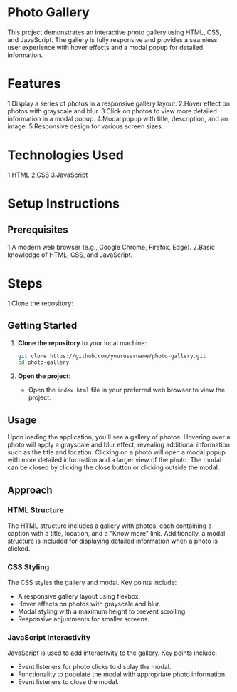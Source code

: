 # Photo Gallery

This project demonstrates an interactive photo gallery using HTML, CSS, and JavaScript. 
The gallery is fully responsive and provides a seamless user experience with hover effects and a modal popup for detailed information.
# Features
1.Display a series of photos in a responsive gallery layout.
2.Hover effect on photos with grayscale and blur.
3.Click on photos to view more detailed information in a modal popup.
4.Modal popup with title, description, and an image.
5.Responsive design for various screen sizes.

# Technologies Used
1.HTML
2.CSS
3.JavaScript

# Setup Instructions
## Prerequisites
1.A modern web browser (e.g., Google Chrome, Firefox, Edge).
2.Basic knowledge of HTML, CSS, and JavaScript.

# Steps
1.Clone the repository:
## Getting Started
1. **Clone the repository** to your local machine:

    ```sh
    git clone https://github.com/yourusername/photo-gallery.git
    cd photo-gallery
    ```

2. **Open the project**:
    - Open the `index.html` file in your preferred web browser to view the project.

## Usage
Upon loading the application, you'll see a gallery of photos. Hovering over a photo will apply a grayscale and blur effect, revealing additional information such as the title and location. Clicking on a photo will open a modal popup with more detailed information and a larger view of the photo. The modal can be closed by clicking the close button or clicking outside the modal.

## Approach

### HTML Structure
The HTML structure includes a gallery with photos, each containing a caption with a title, location, and a "Know more" link. Additionally, a modal structure is included for displaying detailed information when a photo is clicked.

### CSS Styling
The CSS styles the gallery and modal. Key points include:
- A responsive gallery layout using flexbox.
- Hover effects on photos with grayscale and blur.
- Modal styling with a maximum height to prevent scrolling.
- Responsive adjustments for smaller screens.

### JavaScript Interactivity
JavaScript is used to add interactivity to the gallery. Key points include:
- Event listeners for photo clicks to display the modal.
- Functionality to populate the modal with appropriate photo information.
- Event listeners to close the modal.
